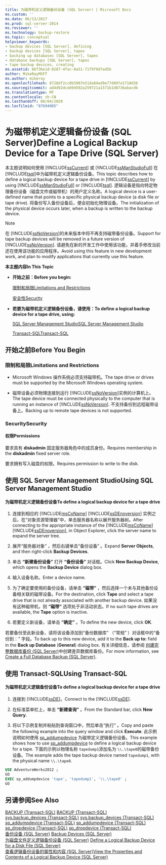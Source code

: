 ```yaml
---
title: 为磁带机定义逻辑备份设备 (SQL Server) | Microsoft Docs
ms.custom: ''
ms.date: 06/13/2017
ms.prod: sql-server-2014
ms.reviewer: ''
ms.technology: backup-restore
ms.topic: conceptual
helpviewer_keywords:
- backup devices [SQL Server], defining
- backup devices [SQL Server], tapes
- backing up databases [SQL Server], tapes
- database backups [SQL Server], tapes
- tape backup devices, creating
ms.assetid: 66f36e1d-0287-4fac-8a51-71f9f0d7ad5b
author: MikeRayMSFT
ms.author: mikeray
ms.openlocfilehash: 8728df2cc0b5907e51da84ed9e77d897a1718d36
ms.sourcegitcommit: ad4d92dce894592a259721a1571b1d8736abacdb
ms.translationtype: MT
ms.contentlocale: zh-CN
ms.lasthandoff: 08/04/2020
ms.locfileid: "87694005"
---
```

# <a name="define-a-logical-backup-device-for-a-tape-drive-sql-server"></a><span data-ttu-id="ba824-102">为磁带机定义逻辑备份设备 (SQL Server)</span><span class="sxs-lookup"><span data-stu-id="ba824-102">Define a Logical Backup Device for a Tape Drive (SQL Server)</span></span>
  <span data-ttu-id="ba824-103">本主题说明如何使用 [!INCLUDE[ssCurrent](../../includes/sscurrent-md.md)] 或 [!INCLUDE[ssManStudioFull](../../includes/ssmanstudiofull-md.md)] 在 [!INCLUDE[tsql](../../includes/tsql-md.md)]中为磁带机定义逻辑备份设备。</span><span class="sxs-lookup"><span data-stu-id="ba824-103">This topic describes how to define a logical backup device for a tape drive in [!INCLUDE[ssCurrent](../../includes/sscurrent-md.md)] by using [!INCLUDE[ssManStudioFull](../../includes/ssmanstudiofull-md.md)] or [!INCLUDE[tsql](../../includes/tsql-md.md)].</span></span> <span data-ttu-id="ba824-104">逻辑设备是指向特定物理备份设备（磁盘文件或磁带机）的用户定义名称。</span><span class="sxs-lookup"><span data-stu-id="ba824-104">A logical device is a user-defined name that points to a specific physical backup device (a disk file or tape drive).</span></span>  <span data-ttu-id="ba824-105">将备份写入备份设备后，便会初始化物理设备。</span><span class="sxs-lookup"><span data-stu-id="ba824-105">The initialization of the physical device occurs later, when a backup is written to the backup device.</span></span>  
  
> [!NOTE]  
>  <span data-ttu-id="ba824-106">在 [!INCLUDE[ssNoVersion](../../includes/ssnoversion-md.md)]的未来版本中将不再支持磁带备份设备。</span><span class="sxs-lookup"><span data-stu-id="ba824-106">Support for tape backup devices will be removed in a future version of [!INCLUDE[ssNoVersion](../../includes/ssnoversion-md.md)].</span></span> <span data-ttu-id="ba824-107">请避免在新的开发工作中使用该功能，并着手修改当前还在使用该功能的应用程序。</span><span class="sxs-lookup"><span data-stu-id="ba824-107">Avoid using this feature in new development work, and plan to modify applications that currently use this feature.</span></span>  
  
 <span data-ttu-id="ba824-108">**本主题内容**</span><span class="sxs-lookup"><span data-stu-id="ba824-108">**In This Topic**</span></span>  
  
-   <span data-ttu-id="ba824-109">**开始之前：**</span><span class="sxs-lookup"><span data-stu-id="ba824-109">**Before you begin:**</span></span>  
  
     [<span data-ttu-id="ba824-110">限制和局限</span><span class="sxs-lookup"><span data-stu-id="ba824-110">Limitations and Restrictions</span></span>](#Restrictions)  
  
     [<span data-ttu-id="ba824-111">安全性</span><span class="sxs-lookup"><span data-stu-id="ba824-111">Security</span></span>](#Security)  
  
-   <span data-ttu-id="ba824-112">**若要为磁带机定义逻辑备份设备，请使用：**</span><span class="sxs-lookup"><span data-stu-id="ba824-112">**To define a logical backup device for a tape drive, using:**</span></span>  
  
     [<span data-ttu-id="ba824-113">SQL Server Management Studio</span><span class="sxs-lookup"><span data-stu-id="ba824-113">SQL Server Management Studio</span></span>](#SSMSProcedure)  
  
     [<span data-ttu-id="ba824-114">Transact-SQL</span><span class="sxs-lookup"><span data-stu-id="ba824-114">Transact-SQL</span></span>](#TsqlProcedure)  
  
##  <a name="before-you-begin"></a><a name="BeforeYouBegin"></a> <span data-ttu-id="ba824-115">开始之前</span><span class="sxs-lookup"><span data-stu-id="ba824-115">Before You Begin</span></span>  
  
###  <a name="limitations-and-restrictions"></a><a name="Restrictions"></a> <span data-ttu-id="ba824-116">限制和局限</span><span class="sxs-lookup"><span data-stu-id="ba824-116">Limitations and Restrictions</span></span>  
  
-   <span data-ttu-id="ba824-117">Microsoft Windows 操作系统必须支持磁带机。</span><span class="sxs-lookup"><span data-stu-id="ba824-117">The tape drive or drives must be supported by the Microsoft Windows operating system.</span></span>  
  
-   <span data-ttu-id="ba824-118">磁带设备必须物理连接到运行 [!INCLUDE[ssNoVersion](../../includes/ssnoversion-md.md)]实例的计算机上。</span><span class="sxs-lookup"><span data-stu-id="ba824-118">The tape device must be connected physically to the computer that is running an instance of [!INCLUDE[ssNoVersion](../../includes/ssnoversion-md.md)].</span></span> <span data-ttu-id="ba824-119">不支持备份到远程磁带设备上。</span><span class="sxs-lookup"><span data-stu-id="ba824-119">Backing up to remote tape devices is not supported.</span></span>  
  
###  <a name="security"></a><a name="Security"></a> <span data-ttu-id="ba824-120">Security</span><span class="sxs-lookup"><span data-stu-id="ba824-120">Security</span></span>  
  
####  <a name="permissions"></a><a name="Permissions"></a> <span data-ttu-id="ba824-121">权限</span><span class="sxs-lookup"><span data-stu-id="ba824-121">Permissions</span></span>  
 <span data-ttu-id="ba824-122">要求具有 **diskadmin** 固定服务器角色中的成员身份。</span><span class="sxs-lookup"><span data-stu-id="ba824-122">Requires membership in the **diskadmin** fixed server role.</span></span>  
  
 <span data-ttu-id="ba824-123">要求拥有写入磁盘的权限。</span><span class="sxs-lookup"><span data-stu-id="ba824-123">Requires permission to write to the disk.</span></span>  
  
##  <a name="using-sql-server-management-studio"></a><a name="SSMSProcedure"></a> <span data-ttu-id="ba824-124">使用 SQL Server Management Studio</span><span class="sxs-lookup"><span data-stu-id="ba824-124">Using SQL Server Management Studio</span></span>  
  
#### <a name="to-define-a-logical-backup-device-for-a-tape-drive"></a><span data-ttu-id="ba824-125">为磁带机定义逻辑备份设备</span><span class="sxs-lookup"><span data-stu-id="ba824-125">To define a logical backup device for a tape drive</span></span>  
  
1.  <span data-ttu-id="ba824-126">连接到相应的 [!INCLUDE[msCoName](../../includes/msconame-md.md)] [!INCLUDE[ssDEnoversion](../../includes/ssdenoversion-md.md)] 实例之后，在“对象资源管理器”中，单击服务器名称以展开服务器树。</span><span class="sxs-lookup"><span data-stu-id="ba824-126">After connecting to the appropriate instance of the [!INCLUDE[msCoName](../../includes/msconame-md.md)] [!INCLUDE[ssDEnoversion](../../includes/ssdenoversion-md.md)], in Object Explorer, click the server name to expand the server tree.</span></span>  
  
2.  <span data-ttu-id="ba824-127">展开“服务器对象”  ，然后右键单击“备份设备”  。</span><span class="sxs-lookup"><span data-stu-id="ba824-127">Expand **Server Objects**, and then right-click **Backup Devices**.</span></span>  
  
3.  <span data-ttu-id="ba824-128">单击 **“新建备份设备”** 打开 **“备份设备”** 对话框。</span><span class="sxs-lookup"><span data-stu-id="ba824-128">Click **New Backup Device**, which opens the **Backup Device** dialog box.</span></span>  
  
4.  <span data-ttu-id="ba824-129">输入设备名称。</span><span class="sxs-lookup"><span data-stu-id="ba824-129">Enter a device name.</span></span>  
  
5.  <span data-ttu-id="ba824-130">为了确定要使用的备份设备，请单击 **“磁带”** ，然后选择一个未与其他备份设备相关联的磁带设备。</span><span class="sxs-lookup"><span data-stu-id="ba824-130">For the destination, click **Tape** and select a tape drive that is not already associated with another backup device.</span></span> <span data-ttu-id="ba824-131">如果没有这种磁带机，则 **“磁带”** 选项处于非活动状态。</span><span class="sxs-lookup"><span data-stu-id="ba824-131">If no such tape drives are available, the **Tape** option is inactive.</span></span>  
  
6.  <span data-ttu-id="ba824-132">若要定义新设备，请单击 **“确定”** 。</span><span class="sxs-lookup"><span data-stu-id="ba824-132">To define the new device, click **OK**.</span></span>  
  
 <span data-ttu-id="ba824-133">若要备份至此新设备，请将该设备添加到“备份数据库”  （“常规”  ）对话框中的“备份到：”  字段。</span><span class="sxs-lookup"><span data-stu-id="ba824-133">To back up to this new device, add it to the **Back up to:** field in the **Back up Database** (**General**) dialog box.</span></span> <span data-ttu-id="ba824-134">有关详细信息，请参阅 [创建完整数据库备份 (SQL Server)](create-a-full-database-backup-sql-server.md)中创建差异数据库备份。</span><span class="sxs-lookup"><span data-stu-id="ba824-134">For more information, see [Create a Full Database Backup &#40;SQL Server&#41;](create-a-full-database-backup-sql-server.md).</span></span>  
  
##  <a name="using-transact-sql"></a><a name="TsqlProcedure"></a> <span data-ttu-id="ba824-135">使用 Transact-SQL</span><span class="sxs-lookup"><span data-stu-id="ba824-135">Using Transact-SQL</span></span>  
  
#### <a name="to-define-a-logical-backup-device-for-a-tape-drive"></a><span data-ttu-id="ba824-136">为磁带机定义逻辑备份设备</span><span class="sxs-lookup"><span data-stu-id="ba824-136">To define a logical backup device for a tape drive</span></span>  
  
1.  <span data-ttu-id="ba824-137">连接到 [!INCLUDE[ssDE](../../includes/ssde-md.md)]。</span><span class="sxs-lookup"><span data-stu-id="ba824-137">Connect to the [!INCLUDE[ssDE](../../includes/ssde-md.md)].</span></span>  
  
2.  <span data-ttu-id="ba824-138">在标准菜单栏上，单击 **“新建查询”** 。</span><span class="sxs-lookup"><span data-stu-id="ba824-138">From the Standard bar, click **New Query**.</span></span>  
  
3.  <span data-ttu-id="ba824-139">将以下示例复制并粘贴到查询窗口中，然后单击“执行”  。</span><span class="sxs-lookup"><span data-stu-id="ba824-139">Copy and paste the following example into the query window and click **Execute**.</span></span> <span data-ttu-id="ba824-140">此示例说明如何使用 [sp_addumpdevice](/sql/relational-databases/system-stored-procedures/sp-addumpdevice-transact-sql) 为磁带定义逻辑备份设备。</span><span class="sxs-lookup"><span data-stu-id="ba824-140">This example shows how to use [sp_addumpdevice](/sql/relational-databases/system-stored-procedures/sp-addumpdevice-transact-sql) to define a logical backup device for a tape.</span></span> <span data-ttu-id="ba824-141">下面的示例以物理名称 `tapedump1`添加名为 `\\.\tape0`的磁带备份设备。</span><span class="sxs-lookup"><span data-stu-id="ba824-141">The example adds the tape backup device named `tapedump1`, with the physical name `\\.\tape0`.</span></span>  
  
```sql  
USE AdventureWorks2012 ;  
GO  
EXEC sp_addumpdevice 'tape', 'tapedump1', '\\.\tape0' ;  
GO  
```  
  
## <a name="see-also"></a><span data-ttu-id="ba824-142">另请参阅</span><span class="sxs-lookup"><span data-stu-id="ba824-142">See Also</span></span>  
 <span data-ttu-id="ba824-143">[BACKUP (Transact-SQL)](/sql/t-sql/statements/backup-transact-sql) </span><span class="sxs-lookup"><span data-stu-id="ba824-143">[BACKUP &#40;Transact-SQL&#41;](/sql/t-sql/statements/backup-transact-sql) </span></span>  
 <span data-ttu-id="ba824-144">[sys.backup_devices (Transact-SQL)](/sql/relational-databases/system-catalog-views/sys-backup-devices-transact-sql) </span><span class="sxs-lookup"><span data-stu-id="ba824-144">[sys.backup_devices &#40;Transact-SQL&#41;](/sql/relational-databases/system-catalog-views/sys-backup-devices-transact-sql) </span></span>  
 <span data-ttu-id="ba824-145">[sp_addumpdevice (Transact-SQL)](/sql/relational-databases/system-stored-procedures/sp-addumpdevice-transact-sql) </span><span class="sxs-lookup"><span data-stu-id="ba824-145">[sp_addumpdevice &#40;Transact-SQL&#41;](/sql/relational-databases/system-stored-procedures/sp-addumpdevice-transact-sql) </span></span>  
 <span data-ttu-id="ba824-146">[sp_dropdevice (Transact-SQL)](/sql/relational-databases/system-stored-procedures/sp-dropdevice-transact-sql) </span><span class="sxs-lookup"><span data-stu-id="ba824-146">[sp_dropdevice &#40;Transact-SQL&#41;](/sql/relational-databases/system-stored-procedures/sp-dropdevice-transact-sql) </span></span>  
 <span data-ttu-id="ba824-147">[备份设备 (SQL Server)](backup-devices-sql-server.md) </span><span class="sxs-lookup"><span data-stu-id="ba824-147">[Backup Devices &#40;SQL Server&#41;](backup-devices-sql-server.md) </span></span>  
 <span data-ttu-id="ba824-148">[为磁盘文件定义逻辑备份设备 (SQL Server)](define-a-logical-backup-device-for-a-disk-file-sql-server.md) </span><span class="sxs-lookup"><span data-stu-id="ba824-148">[Define a Logical Backup Device for a Disk File &#40;SQL Server&#41;](define-a-logical-backup-device-for-a-disk-file-sql-server.md) </span></span>  
 [<span data-ttu-id="ba824-149">查看逻辑备份设备的属性和内容 (SQL Server)</span><span class="sxs-lookup"><span data-stu-id="ba824-149">View the Properties and Contents of a Logical Backup Device &#40;SQL Server&#41;</span></span>](view-the-properties-and-contents-of-a-logical-backup-device-sql-server.md)  
  
  
